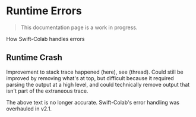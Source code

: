 # Runtime Errors

> This documentation page is a work in progress.

How Swift-Colab handles errors

## Runtime Crash

Improvement to stack trace happened (here), see (thread). Could still be improved by removing what's at top, but difficult because it required parsing the output at a high level, and could technically remove output that isn't part of the extraneous trace.

The above text is no longer accurate. Swift-Colab's error handling was overhauled in v2.1.
